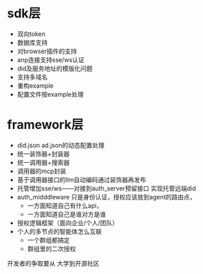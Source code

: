 # sdk层
 - 双向token
 - 数据库支持
 - 对browser插件的支持
 - anp连接支持sse/ws认证
 - did及服务地址的模版化问题
 - 支持多域名
 - 重构example
 - 配置文件按example处理
 
# framework层
 - did.json ad.json的动态配置处理
 - 统一装饰器+封装器
 - 统一调用器+搜索器
 - 调用器的mcp封装
 - 基于调用器接口的llm自动编码通过装饰器再发布
 - 托管增加sse/ws——对接到auth_server预留接口 实现托管远端did
 - auth_midddleware 只是身份认证，授权应该放到agent的路由点，
   - 一方面知道自己有什么api，
   - 一方面知道自己是谁对方是谁
 - 授权逻辑框架（面向企业/个人/团队）
 - 个人的多节点的智能体怎么互联
   - 一个群组都搞定
   - 群组里的二次授权


开发者的争取要从
   大学到开源社区